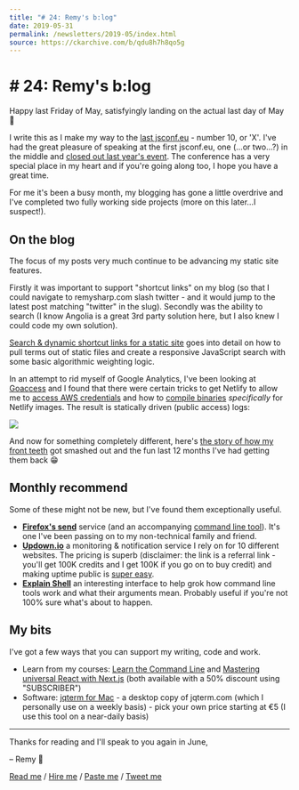 ```yaml
---
title: "# 24: Remy's b:log"
date: 2019-05-31
permalink: /newsletters/2019-05/index.html
source: https://ckarchive.com/b/qdu8h7h8qo5g
---
```


# # 24: Remy's b:log

Happy last Friday of May, satisfyingly landing on the actual last day of May 💪

I write this as I make my way to the [last jsconf.eu](https://2019.jsconf.eu/an-update/) - number 10, or 'X'. I've had the great pleasure of speaking at the first jsconf.eu, one (…or two…?) in the middle and [closed out last year's event](https://www.youtube.com/watch?v=o3MNdxQFUe8). The conference has a very special place in my heart and if you're going along too, I hope you have a great time.

For me it's been a busy month, my blogging has gone a little overdrive and I've completed two fully working side projects (more on this later…I suspect!).

On the blog
-----------

The focus of my posts very much continue to be advancing my static site features.

Firstly it was important to support "shortcut links" on my blog (so that I could navigate to remysharp.com slash twitter - and it would jump to the latest post matching "twitter" in the slug). Secondly was the ability to search (I know Angolia is a great 3rd party solution here, but I also knew I could code my own solution).

[Search & dynamic shortcut links for a static site](https://remysharp.com/2019/05/02/search-dynamic-shortcut-links) goes into detail on how to pull terms out of static files and create a responsive JavaScript search with some basic algorithmic weighting logic.

In an attempt to rid myself of Google Analytics, I've been looking at [Goaccess](https://goaccess.io) and I found that there were certain tricks to get Netlify to allow me to [access AWS credentials](https://remysharp.com/2019/05/18/aws-inside-netlify) and how to [compile binaries](https://remysharp.com/2019/05/20/compiling-binaries-for-netlify) _specifically_ for Netlify images. The result is statically driven (public access) logs:

[![](https://convertkit.s3.amazonaws.com/assets/pictures/40116/2187185/content_logs.png)](https://remysharp.com/2019)

And now for something completely different, here's [the story of how my front teeth](https://remysharp.com/2019/05/21/all-i-want-for-christmas) got smashed out and the fun last 12 months I've had getting them back 😁

Monthly recommend
-----------------

Some of these might not be new, but I've found them exceptionally useful.

*   **[Firefox's send](https://send.firefox.com)** service (and an accompanying [command line tool](https://github.com/timvisee/ffsend)). It's one I've been passing on to my non-technical family and friend.
*   **[Updown.io](https://updown.io/r/tx47y)** a monitoring & notification service I rely on for 10 different websites. The pricing is superb (disclaimer: the link is a referral link - you'll get 100K credits and I get 100K if you go on to buy credit) and making uptime public is [super easy](https://status.jsbin.com).
*   **[Explain Shell](https://explainshell.com/explain/1/find)** an interesting interface to help grok how command line tools work and what their arguments mean. Probably useful if you're not 100% sure what's about to happen.

My bits
-------

I've got a few ways that you can support my writing, code and work.

*   Learn from my courses: [Learn the Command Line](https://terminal.training/?coupon=SUBSCRIBER&utm_source=email&utm_medium=banner&utm_campaign=newsletter-discount) and [Mastering universal React with Next.js](http://next.training.leftlogic.com/?coupon=SUBSCRIBER&utm_source=email&utm_medium=banner&utm_campaign=newsletter-discount) (both available with a 50% discount using "SUBSCRIBER")
*   Software: [jqterm for Mac](https://gum.co/jqterm) - a desktop copy of jqterm.com (which I personally use on a weekly basis) - pick your own price starting at €5 (I use this tool on a near-daily basis)

* * *

Thanks for reading and I'll speak to you again in June,

– Remy 👋

[Read me](https://remysharp.com) / [Hire me](https://leftlogic.com) / [Paste me](https://github.com/remy) / [Tweet me](https://twitter.com/rem)
